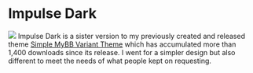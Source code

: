 # Impulse Dark
<img src="https://i.imgur.com/62LGJsZ.png" />
Impulse Dark is a sister version to my previously created and released theme <a href=”https://community.mybb.com/mods.php?action=view&pid=959” target=”_blank”>Simple MyBB Variant Theme</a> which has accumulated more than 1,400 downloads since its release. I went for a simpler design but also different to meet the needs of what people kept on requesting.
